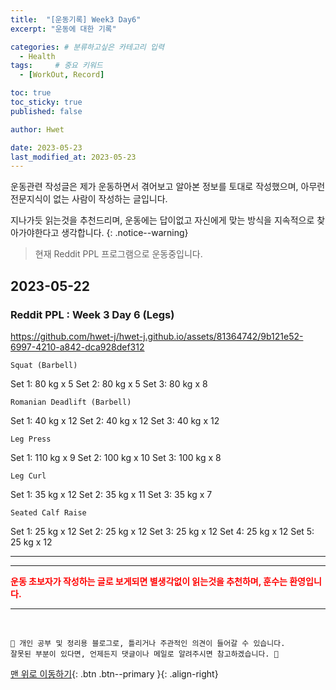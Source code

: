 ```yaml
---
title:  "[운동기록] Week3 Day6"  
excerpt: "운동에 대한 기록"

categories: # 분류하고싶은 카테고리 입력
  - Health
tags:     # 중요 키워드
  - [WorkOut, Record]

toc: true
toc_sticky: true
published: false

author: Hwet

date: 2023-05-23
last_modified_at: 2023-05-23
---
```


운동관련 작성글은 제가 운동하면서 겪어보고 알아본 정보를 토대로 작성했으며, 아무런 전문지식이 없는 사람이 작성하는 글입니다.

지나가듯 읽는것을 추천드리며, 운동에는 답이없고 자신에게 맞는 방식을 지속적으로 찾아가야한다고 생각합니다.
{: .notice--warning}

> 현재 Reddit PPL 프로그램으로 운동중입니다.

## 2023-05-22 

### Reddit PPL : Week 3 Day 6 (Legs)

https://github.com/hwet-j/hwet-j.github.io/assets/81364742/9b121e52-6997-4210-a842-dca928def312

`Squat (Barbell)`

Set 1: 80 kg x 5
Set 2: 80 kg x 5
Set 3: 80 kg x 8

`Romanian Deadlift (Barbell)`

Set 1: 40 kg x 12
Set 2: 40 kg x 12
Set 3: 40 kg x 12

`Leg Press`

Set 1: 110 kg x 9
Set 2: 100 kg x 10
Set 3: 100 kg x 8

`Leg Curl`

Set 1: 35 kg x 12
Set 2: 35 kg x 11
Set 3: 35 kg x 7

`Seated Calf Raise`

Set 1: 25 kg x 12
Set 2: 25 kg x 12
Set 3: 25 kg x 12
Set 4: 25 kg x 12
Set 5: 25 kg x 12

---





***

<strong style="color:red">운동 초보자가 작성하는 글로 보게되면 별생각없이 읽는것을 추천하며, 훈수는 환영입니다.</strong>



***
<br>
    
    📢 개인 공부 및 정리용 블로그로, 틀리거나 주관적인 의견이 들어갈 수 있습니다.
    잘못된 부분이 있다면, 언제든지 댓글이나 메일로 알려주시면 참고하겠습니다. 🔔

[맨 위로 이동하기](#){: .btn .btn--primary }{: .align-right}
